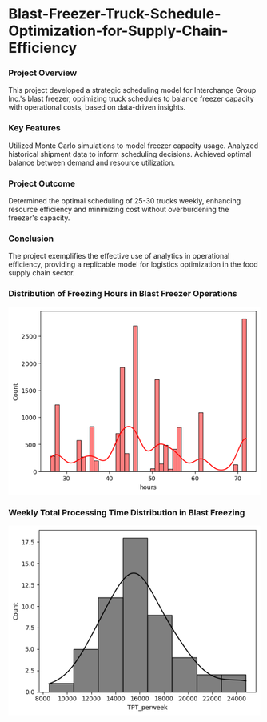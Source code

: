 # Blast-Freezer-Truck-Schedule-Optimization-for-Supply-Chain-Efficiency

### Project Overview
This project developed a strategic scheduling model for Interchange Group Inc.'s blast freezer, optimizing truck schedules to balance freezer capacity with operational costs, based on data-driven insights.

### Key Features
Utilized Monte Carlo simulations to model freezer capacity usage.
Analyzed historical shipment data to inform scheduling decisions.
Achieved optimal balance between demand and resource utilization.

### Project Outcome
Determined the optimal scheduling of 25-30 trucks weekly, enhancing resource efficiency and minimizing cost without overburdening the freezer's capacity.

### Conclusion
The project exemplifies the effective use of analytics in operational efficiency, providing a replicable model for logistics optimization in the food supply chain sector.

### Distribution of Freezing Hours in Blast Freezer Operations
![](Freezing_hours.png)

### Weekly Total Processing Time Distribution in Blast Freezing
![](Tot_processing_time.png)
